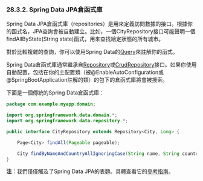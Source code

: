### 28.3.2. Spring Data JPA倉函式庫

Spring Data JPA倉函式庫（repositories）是用來定義訪問數據的接口。根據你的函式名，JPA查詢會被自動建立。比如，一個CityRepository接口可能聲明一個findAllByState(String state)函式，用來查找給定狀態的所有城市。

對於比較複雜的查詢，你可以使用Spring Data的[Query](http://docs.spring.io/spring-data/jpa/docs/current/api/org/springframework/data/jpa/repository/Query.html)來註解你的函式。

Spring Data倉函式庫通常繼承自[Repository](http://docs.spring.io/spring-data/commons/docs/current/api/org/springframework/data/repository/Repository.html)或[CrudRepository](http://docs.spring.io/spring-data/commons/docs/current/api/org/springframework/data/repository/CrudRepository.html)接口。如果你使用自動配置，包括在你的主配置類（被@EnableAutoConfiguration或@SpringBootApplication註解的類）的包下的倉函式庫將會被搜索。
 
下面是一個傳統的Spring Data倉函式庫：
```java
package com.example.myapp.domain;

import org.springframework.data.domain.*;
import org.springframework.data.repository.*;

public interface CityRepository extends Repository<City, Long> {

    Page<City> findAll(Pageable pageable);

    City findByNameAndCountryAllIgnoringCase(String name, String country);
}
```
**注**：我們僅僅觸及了Spring Data JPA的表麵。具體查看它的[參考指南](http://projects.spring.io/spring-data-jpa/)。
